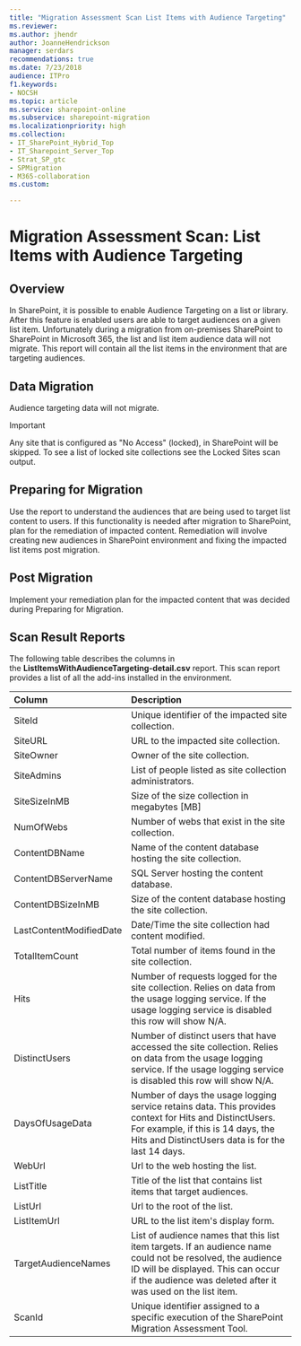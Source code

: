 ```yaml
---
title: "Migration Assessment Scan List Items with Audience Targeting"
ms.reviewer: 
ms.author: jhendr
author: JoanneHendrickson
manager: serdars
recommendations: true
ms.date: 7/23/2018
audience: ITPro
f1.keywords:
- NOCSH
ms.topic: article
ms.service: sharepoint-online
ms.subservice: sharepoint-migration
ms.localizationpriority: high
ms.collection:
- IT_SharePoint_Hybrid_Top
- IT_Sharepoint_Server_Top
- Strat_SP_gtc
- SPMigration
- M365-collaboration
ms.custom:

---
```


# Migration Assessment Scan: List Items with Audience Targeting

## Overview

In SharePoint, it is possible to enable Audience Targeting on a list or library. After this feature is enabled users are able to target audiences on a given list item. Unfortunately during a migration from on-premises SharePoint to SharePoint in Microsoft 365, the list and list item audience data will not migrate. This report will contain all the list items in the environment that are targeting audiences.

  
## Data Migration

Audience targeting data will not migrate.
  
> [!IMPORTANT]
> Any site that is configured as "No Access" (locked), in SharePoint will be skipped. To see a list of locked site collections see the Locked Sites scan output. 
  
## Preparing for Migration

Use the report to understand the audiences that are being used to target list content to users. If this functionality is needed after migration to SharePoint, plan for the remediation of impacted content. Remediation will involve creating new audiences in SharePoint environment and fixing the impacted list items post migration.
  
## Post Migration

Implement your remediation plan for the impacted content that was decided during Preparing for Migration.

  
## Scan Result Reports

The following table describes the columns in the **ListItemsWithAudienceTargeting-detail.csv** report.
This scan report provides a list of all the add-ins installed in the environment.

  |**Column**|**Description**|
|:-----|:-----|
|SiteId |Unique identifier of the impacted site collection.|
|SiteURL |URL to the impacted site collection. |
|SiteOwner |Owner of the site collection. |
|SiteAdmins |List of people listed as site collection administrators. |
|SiteSizeInMB |Size of the size collection in megabytes [MB] |
|NumOfWebs |Number of webs that exist in the site collection. |
|ContentDBName |Name of the content database hosting the site collection. |
|ContentDBServerName |SQL Server hosting the content database. |
|ContentDBSizeInMB |Size of the content database hosting the site collection. |
|LastContentModifiedDate|Date/Time the site collection had content modified. |
|TotalItemCount |Total number of items found in the site collection. |
|Hits |Number of requests logged for the site collection. Relies on data from the usage logging service. If the usage logging service is disabled this row will show N/A. |
|DistinctUsers |Number of distinct users that have accessed the site collection. Relies on data from the usage logging service. If the usage logging service is disabled this row will show N/A. |
|DaysOfUsageData |Number of days the usage logging service retains data. This provides context for Hits and DistinctUsers. For example, if this is 14 days, the Hits and DistinctUsers data is for the last 14 days.|
|WebUrl|Url to the web hosting the list.|
|ListTitle|Title of the list that contains list items that target audiences.|
|ListUrl|Url to the root of the list.|
|ListItemUrl|URL to the list item's display form.|
|TargetAudienceNames|List of audience names that this list item targets. If an audience name could not be resolved, the audience ID will be displayed. This can occur if the audience was deleted after it was used on the list item.|
|ScanId|Unique identifier assigned to a specific execution of the SharePoint Migration Assessment Tool. |

   

